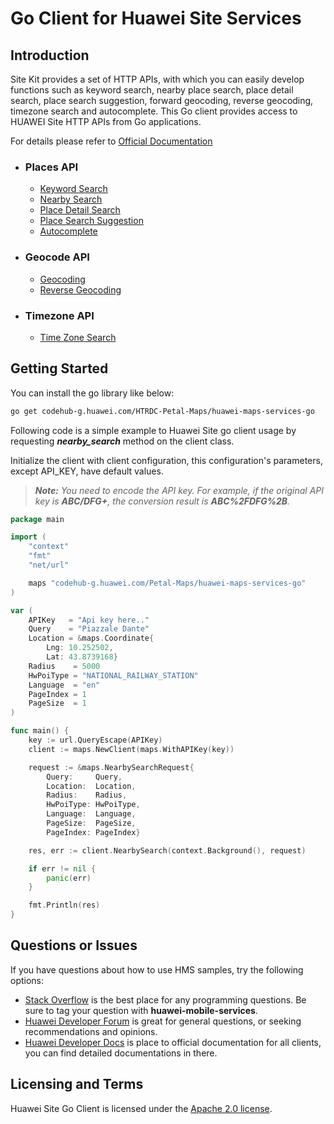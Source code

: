 # Go Client for Huawei Site Services

## Introduction

Site Kit provides a set of HTTP APIs, with which you can easily develop functions such as keyword search, nearby place
search, place detail search, place search suggestion, forward geocoding, reverse geocoding, timezone search and
autocomplete. This Go client provides access to HUAWEI Site HTTP APIs from Go applications.

For details please refer
to [Official Documentation](https://developer.huawei.com/consumer/en/doc/development/HMSCore-Guides/web-api-introduction-0000001050162828)

- ### Places API

    - [Keyword Search](https://developer.huawei.com/consumer/en/doc/development/HMSCore-References-V5/webapi-keyword-search-0000001050161916-V5)
    - [Nearby Search](https://developer.huawei.com/consumer/en/doc/development/HMSCore-References-V5/webapi-nearby-search-0000001050163873-V5)
    - [Place Detail Search](https://developer.huawei.com/consumer/en/doc/development/HMSCore-References-V5/webapi-detail-search-0000001050161918-V5)
    - [Place Search Suggestion](https://developer.huawei.com/consumer/en/doc/development/HMSCore-References-V5/webapi-query-suggestion-0000001050161966-V5)
    - [Autocomplete](https://developer.huawei.com/consumer/en/doc/development/HMSCore-References-V5/autocomplete-0000001052250492-V5)

- ### Geocode API

    - [Geocoding](https://developer.huawei.com/consumer/en/doc/development/HMSCore-References-V5/webapi-forward-geo-0000001050163921-V5)
    - [Reverse Geocoding](https://developer.huawei.com/consumer/en/doc/development/HMSCore-References-V5/webapi-reverse-geo-0000001050161968-V5)

- ### Timezone API

    - [Time Zone Search](https://developer.huawei.com/consumer/en/doc/development/HMSCore-References-V5/webapi-time-zone-0000001050161920-V5)

## Getting Started

You can install the go library like below:

```bash
go get codehub-g.huawei.com/HTRDC-Petal-Maps/huawei-maps-services-go
```

Following code is a simple example to Huawei Site go client usage by requesting ***nearby_search*** method on the client
class.

Initialize the client with client configuration, this configuration's parameters, except API_KEY, have default values.

> ***Note:** You need to encode the API key. For example, if the original API key is **ABC/DFG+**, the conversion result is **ABC%2FDFG%2B**.*

```go
package main

import (
	"context"
	"fmt"
	"net/url"

	maps "codehub-g.huawei.com/Petal-Maps/huawei-maps-services-go"
)

var (
    APIKey   = "Api key here.."
	Query    = "Piazzale Dante"
    Location = &maps.Coordinate{
		Lng: 10.252502,
		Lat: 43.8739168}
    Radius    = 5000
    HwPoiType = "NATIONAL_RAILWAY_STATION"
    Language  = "en"
    PageIndex = 1
    PageSize  = 1
)

func main() {
	key := url.QueryEscape(APIKey)
	client := maps.NewClient(maps.WithAPIKey(key))

	request := &maps.NearbySearchRequest{
		Query:     Query,
		Location:  Location,
		Radius:    Radius,
		HwPoiType: HwPoiType,
		Language:  Language,
		PageSize:  PageSize,
		PageIndex: PageIndex}

	res, err := client.NearbySearch(context.Background(), request)

	if err != nil {
		panic(err)
	}

	fmt.Println(res)
}
```

## Questions or Issues

If you have questions about how to use HMS samples, try the following options:

- [Stack Overflow](https://stackoverflow.com/questions/tagged/huawei-mobile-services) is the best place for any
  programming questions. Be sure to tag your question with **huawei-mobile-services**.
- [Huawei Developer Forum](https://forums.developer.huawei.com/forumPortal/en/home) is great for general questions, or
  seeking recommendations and opinions.
- [Huawei Developer Docs](https://developer.huawei.com/consumer/en/) is place to official documentation for all clients,
  you can find detailed documentations in there.

## Licensing and Terms

Huawei Site Go Client is licensed under the [Apache 2.0 license](LICENSE).
